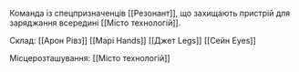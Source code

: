 Команда із спецпризначенців [[Резонант]], що захищають пристрій для заряджання всередині [[Місто технологій]]. 

Склад:
[[Арон Рівз]]
[[Марі Hands]]
[[Джет Legs]]
[[Сейн Eyes]]

Місцерозташування: [[Місто технологій]]
